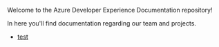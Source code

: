 Welcome to the Azure Developer Experience Documentation repository!

In here you'll find documentation regarding our team and projects.

- [test](Documentation/test)